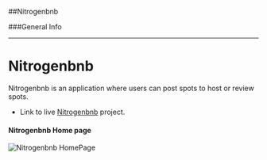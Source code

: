 ##Nitrogenbnb

###General Info
***
# Nitrogenbnb
Nitrogenbnb is an application where users can post spots to host or review spots.
* Link to live [Nitrogenbnb](https://airbnb-api-backend-project.herokuapp.com/) project.



#### Nitrogenbnb Home page
![Nitrogenbnb HomePage](C:\Users\Tyler\Pictures\nitrogenbnb-homepage.png)
